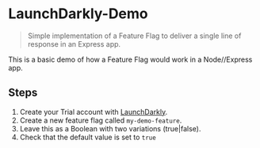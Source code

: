 # LaunchDarkly-Demo
> Simple implementation of a Feature Flag to deliver a single line of response in an Express app.

This is a basic demo of how a Feature Flag would work in a Node//Express app.

## Steps

1. Create your Trial account with [LaunchDarkly](https://launchdarkly.com/).
2. Create a new feature flag called `my-demo-feature`.
3. Leave this as a Boolean with two variations (true|false).
4. Check that the default value is set to `true`
